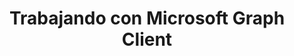 ---
title: "Trabajando con Microsoft Graph Client"
url: /es/java/working-with-microsoft-graph-client/
weight: 85
type: docs
---